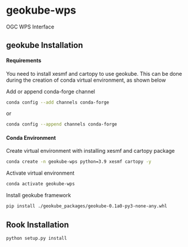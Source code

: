 # geokube-wps
OGC WPS Interface

## geokube Installation 

#### Requirements
You need to install xesmf and cartopy to use geokube. This can be done during the creation of conda virtual environment, as shown below

Add or append conda-forge channel
```bash
conda config --add channels conda-forge
```
or
```bash
conda config --append channels conda-forge
```

#### Conda Environment
Create virtual environment with installing xesmf and cartopy package
```bash
conda create -n geokube-wps python=3.9 xesmf cartopy -y
```
Activate virtual environment
```bash
conda activate geokube-wps
```
Install geokube framework
```bash
pip install ./geokube_packages/geokube-0.1a0-py3-none-any.whl
```

## Rook Installation
```bash
python setup.py install
```